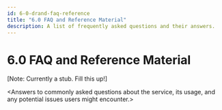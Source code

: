 ```yaml
---
id: 6-0-drand-faq-reference
title: "6.0 FAQ and Reference Material"
description: A list of frequently asked questions and their answers.
---
```

# 6.0 FAQ and Reference Material

[Note: Currently a stub. Fill this up!]

&lt;Answers to commonly asked questions about the service, its usage, and any potential issues users might encounter.&gt;
